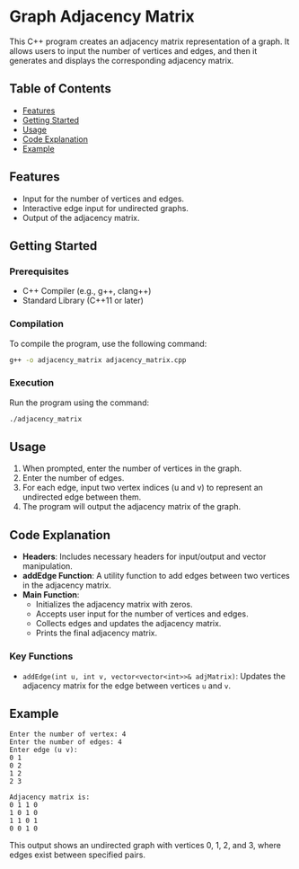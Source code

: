 # Graph Adjacency Matrix

This C++ program creates an adjacency matrix representation of a graph. It allows users to input the number of vertices and edges, and then it generates and displays the corresponding adjacency matrix.

## Table of Contents

- [Features](#features)
- [Getting Started](#getting-started)
- [Usage](#usage)
- [Code Explanation](#code-explanation)
- [Example](#example)

## Features

- Input for the number of vertices and edges.
- Interactive edge input for undirected graphs.
- Output of the adjacency matrix.

## Getting Started

### Prerequisites

- C++ Compiler (e.g., g++, clang++)
- Standard Library (C++11 or later)

### Compilation

To compile the program, use the following command:

```bash
g++ -o adjacency_matrix adjacency_matrix.cpp
```

### Execution

Run the program using the command:

```bash
./adjacency_matrix
```

## Usage

1. When prompted, enter the number of vertices in the graph.
2. Enter the number of edges.
3. For each edge, input two vertex indices (u and v) to represent an undirected edge between them.
4. The program will output the adjacency matrix of the graph.

## Code Explanation

- **Headers**: Includes necessary headers for input/output and vector manipulation.
- **addEdge Function**: A utility function to add edges between two vertices in the adjacency matrix.
- **Main Function**:
  - Initializes the adjacency matrix with zeros.
  - Accepts user input for the number of vertices and edges.
  - Collects edges and updates the adjacency matrix.
  - Prints the final adjacency matrix.

### Key Functions

- `addEdge(int u, int v, vector<vector<int>>& adjMatrix)`: Updates the adjacency matrix for the edge between vertices `u` and `v`.

## Example

```
Enter the number of vertex: 4
Enter the number of edges: 4
Enter edge (u v):
0 1
0 2
1 2
2 3

Adjacency matrix is:
0 1 1 0 
1 0 1 0 
1 1 0 1 
0 0 1 0 
```

This output shows an undirected graph with vertices 0, 1, 2, and 3, where edges exist between specified pairs.
